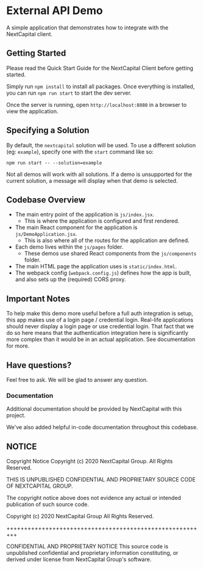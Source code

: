 # External API Demo

A simple application that demonstrates how to integrate with the NextCapital client.

## Getting Started

Please read the Quick Start Guide for the NextCapital Client before getting started.

Simply run `npm install` to install all packages. Once everything is installed, you can run
`npm run start` to start the dev server.

Once the server is running, open `http://localhost:8080` in a browser to view the application.

## Specifying a Solution
By default, the `nextcapital` solution will be used. To use a different solution (eg: `example`), specify one with the `start` command like so:

```
npm run start -- --solution=example
```

Not all demos will work with all solutions. If a demo is unsupported for the current solution, a message will display when that demo is selected.

## Codebase Overview

- The main entry point of the application is `js/index.jsx`.
  - This is where the application is configured and first rendered.
- The main React component for the application is `js/DemoApplication.jsx`.
  - This is also where all of the routes for the application are defined.
- Each demo lives within the `js/pages` folder.
  - These demos use shared React components from the `js/components` folder.
- The main HTML page the application uses is `static/index.html`.
- The webpack config (`webpack.config.js`) defines how the app is built, and also sets up the (required) CORS proxy.

## Important Notes

To help make this demo more useful before a full auth integration is setup, this app makes use of
a login page / credential login. Real-life applications should never display a login page or use
credential login. That fact that we do so here means that the authentication integration here is
significantly more complex than it would be in an actual application. See documentation for more.

## Have questions?

Feel free to ask. We will be glad to answer any question.

### Documentation

Additional documentation should be provided by NextCapital with this project.

We've also added helpful in-code documentation throughout this codebase.

## NOTICE

Copyright Notice
Copyright (c) 2020 NextCapital Group. All Rights Reserved.

THIS IS UNPUBLISHED CONFIDENTIAL AND PROPRIETARY SOURCE CODE OF NEXTCAPITAL GROUP.

The copyright notice above does not evidence any actual or intended publication
of such source code.

Copyright (c) 2020
NextCapital Group
All Rights Reserved.

+++++++++++++++++++++++++++++++++++++++++++++++++++++++++

CONFIDENTIAL AND PROPRIETARY NOTICE
This source code is unpublished confidential and proprietary information constituting,
or derived under license from NextCapital Group's software.

